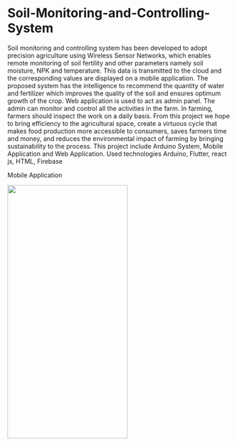 # Soil-Monitoring-and-Controlling-System
Soil monitoring and controlling system has been developed to adopt precision agriculture using Wireless Sensor Networks, which enables remote monitoring of soil fertility and other parameters namely soil moisture, NPK and temperature. This data is transmitted to the cloud and the corresponding values are displayed on a mobile application. The proposed system has the intelligence to recommend the quantity of water and fertilizer which improves the quality of the soil and ensures optimum growth of the crop. Web application is used to act as admin panel. The admin can monitor and control all the activities in the farm. In farming, farmers should inspect the work on a daily basis. From this project we hope to bring efficiency to the agricultural space, create a virtuous cycle that makes food production more accessible to consumers, saves farmers time and money, and reduces the environmental impact of farming by bringing sustainability to the process. This project include Arduino System, Mobile Application and Web Application. Used technologies Arduino, Flutter, react js, HTML, Firebase

Mobile Application

<img src="[https://github.com/Lakshan099/Soil-Monitoring-and-Controlling-System/blob/main/MoblieApp/Soil_NPK_App/ss/Screenshot_1651595750.png](https://github.com/Lakshan099/Soil-Monitoring-and-Controlling-System/blob/main/MoblieApp/Soil_NPK_App/ss/Screenshot_1655025312.png)" height="570" width="270" >

